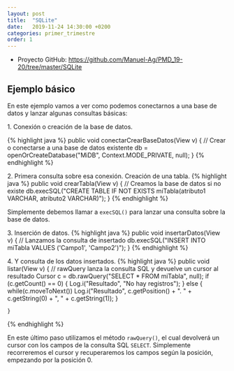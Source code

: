 ```yaml
---
layout: post
title:  "SQLite"
date:   2019-11-24 14:30:00 +0200
categories: primer_trimestre
order: 1
---
```


* Proyecto GitHub: <https://github.com/Manuel-Ag/PMD_19-20/tree/master/SQLite>

## Ejemplo básico

En este ejemplo vamos a ver como podemos conectarnos a una base de datos y lanzar algunas consultas básicas:

1\. Conexión o creación de la base de datos.

{% highlight java %}
public void conectarCrearBaseDatos(View v) {
        // Crear o conectarse a una base de datos existente
        db = openOrCreateDatabase("MiDB", Context.MODE_PRIVATE, null);
    }
{% endhighlight %}

2\. Primera consulta sobre esa conexión. Creación de una tabla. 
{% highlight java %}
    public void crearTabla(View v) {
        // Creamos la base de datos si no existe
        db.execSQL("CREATE TABLE IF NOT EXISTS miTabla(atributo1 VARCHAR, atributo2 VARCHAR)");
    }
{% endhighlight %}

Simplemente debemos llamar a `execSQL()` para lanzar una consulta sobre la base de datos. 
	
3\. Inserción de datos.
{% highlight java %}
    public void insertarDatos(View v) {
        // Lanzamos la consulta de insertado
        db.execSQL("INSERT INTO miTabla VALUES ('Campo1', 'Campo2')");
    }
{% endhighlight %}

4\. Y consulta de los datos insertados.
{% highlight java %}
    public void listar(View v) {
        // rawQuery lanza la consulta SQL y devuelve un cursor al resultado
        Cursor c = db.rawQuery("SELECT * FROM miTabla", null);
        if (c.getCount() == 0) {
            Log.i("Resultado", "No hay registros");
        }
        else {
            while(c.moveToNext())
                Log.i("Resultado", c.getPosition() + ". " + c.getString(0) + ", " +  c.getString(1));
        }

    }
{% endhighlight %}

En este último paso utilizamos el método `rawQuery()`, el cual devolverá un cursor con los campos de la consulta SQL `SELECT`. Simplemente recorreremos el cursor y recuperaremos los campos según la posición, empezando por la posición 0.
